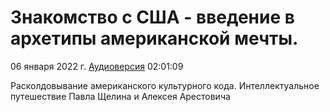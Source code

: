 # Знакомство с США - введение в архетипы американской мечты.

06 января 2022 г. [Аудиоверсия](https://www.youtube.com/watch?v=ESD2Bau2BP0) 02:01:09

Расколдовывание американского культурного кода. Интеллектуальное путешествие Павла Щелина и Алексея Арестовича
